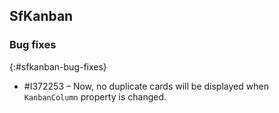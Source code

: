 ## SfKanban

### Bug fixes
{:#sfkanban-bug-fixes}

* \#I372253 – Now, no duplicate cards will be displayed when `KanbanColumn` property is changed.

